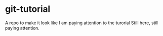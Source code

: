 # git-tutorial
A repo to make it look like I am paying attention to the turorial
Still here, still paying attention.
